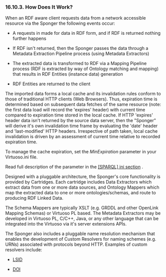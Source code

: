 <div>

<div>

<div>

<div>

### 16.10.3. How Does It Work?

</div>

</div>

</div>

When an RDF aware client requests data from a network accessible
resource via the Sponger the following events occur:

<div>

- A requests in made for data in RDF form, and if RDF is returned
  nothing further happens

- If RDF isn't returned, then the Sponger passes the data through a
  Metadata Extraction Pipeline process (using Metadata Extractors)

- The extracted data is transformed to RDF via a Mapping Pipeline
  process (RDF is extracted by way of Ontology matching and mapping)
  that results in RDF Entities (instance data) generation

- RDF Entities are returned to the client

</div>

The imported data forms a local cache and its invalidation rules conform
to those of traditional HTTP clients (Web Browsers). Thus, expiration
time is determined based on subsequent data fetches of the same resource
(note: the first data load will record the 'expires' header) with
current time compared to expiration time stored in the local cache. If
HTTP 'expires' header data isn't returned by the source data server,
then the "Sponger" will derive it's own invalidation time frame by
evaluating the 'date' header and 'last-modified' HTTP headers.
Irrespective of path taken, local cache invalidation is driven by an
assessment of current time relative to recorded expiration time.

To manage the cache expiration, set the
<span class="emphasis">*MinExpiration*</span> parameter in your
Virtuoso.ini file.

Read full description of the parameter in the
<a href="ch-server.html#ini_sparql" class="link"
title="[SPARQL]">[SPARQL] ini section</a> .

Designed with a pluggable architecture, the Sponger's core functionality
is provided by Cartridges. Each cartridge includes Data Extractors which
extract data from one or more data sources, and Ontology Mappers which
map the extracted data to one or more ontologies/schemas, and route to
producing RDF Linked Data.

The Schema Mappers are typically XSLT (e.g. GRDDL and other OpenLink
Mapping Schemas) or Virtuoso PL based. The Metadata Extractors may be
developed in Virtuoso PL, C/C++, Java, or any other language that can be
integrated into the Virtuoso via it's server extensions APIs.

The Sponger also includes a pluggable name resolution mechanism that
enables the development of Custom Resolvers for naming schemes (e.g.
URNs) associated with protocols beyond HTTP. Examples of custom
resolvers include:

<div>

- <a href="http://dbpedia.org/resource/LSID" class="ulink"
  target="_top">LSID</a>

- <a href="http://dbpedia.org/resource/DOI" class="ulink"
  target="_top">DOI</a>

</div>

</div>
